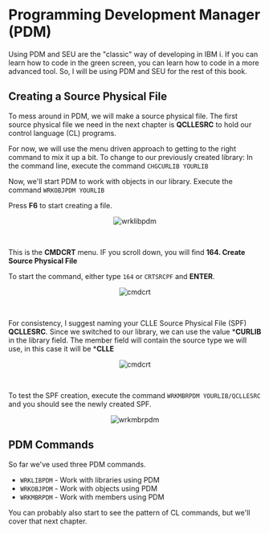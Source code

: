 # Programming Development Manager (PDM)

Using PDM and SEU are the "classic" way of developing in IBM i.
If you can learn how to code in the green screen, you can learn how to code in a more advanced tool.
So, I will be using PDM and SEU for the rest of this book.


## Creating a Source Physical File
To mess around in PDM, we will make a source physical file.
The first source physical file we need in the next chapter is **QCLLESRC** to hold our control language (CL) programs.

For now, we will use the menu driven approach to getting to the right command to mix it up a bit.
To change to our previously created library: In the command line, execute the command ```CHGCURLIB YOURLIB```

Now, we'll start PDM to work with objects in our library. Execute the command ```WRKOBJPDM YOURLIB```

Press **F6** to start creating a file.

<figure align="center">
	<img src="./core/ibmi/_assets/pdm-01.PNG" alt="wrklibpdm" />
</figure>

<br>

This is the **CMDCRT** menu. IF you scroll down, you will find **164. Create Source Physical File**

To start the command, either type ```164``` or ```CRTSRCPF``` and **ENTER**.

<figure align="center">
	<img src="./core/ibmi/_assets/pdm-02.PNG" alt="cmdcrt" />
</figure>

<br>

For consistency, I suggest naming your CLLE Source Physical File (SPF) **QCLLESRC**.
Since we switched to our library, we can use the value ***CURLIB** in the library field.
The member field will contain the source type we will use, in this case it will be ***CLLE**
<figure align="center">
	<img src="./core/ibmi/_assets/pdm-03.PNG" alt="cmdcrt" />
</figure>

<br>

To test the SPF creation, execute the command ```WRKMBRPDM YOURLIB/QCLLESRC```
and you should see the newly created SPF.
<figure align="center">
	<img src="./core/ibmi/_assets/pdm-04.PNG" alt="wrkmbrpdm" />
</figure>


## PDM Commands
So far we've used three PDM commands.
* ```WRKLIBPDM``` - Work with libraries using PDM
* ```WRKOBJPDM``` - Work with objects using PDM
* ```WRKMBRPDM``` - Work with members using PDM

You can probably also start to see the pattern of CL commands, but we'll cover that next chapter.
